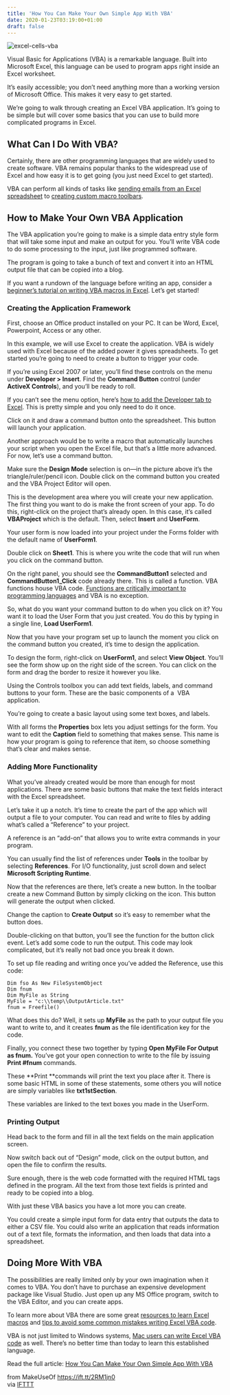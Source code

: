 ```yaml
---
title: 'How You Can Make Your Own Simple App With VBA'
date: 2020-01-23T03:19:00+01:00
draft: false
---
```


![excel-cells-vba](https://static.makeuseof.com/wp-content/uploads/2018/03/excel-cells-vba.jpg)

Visual Basic for Applications (VBA) is a remarkable language. Built into Microsoft Excel, this language can be used to program apps right inside an Excel worksheet.

It’s easily accessible; you don’t need anything more than a working version of Microsoft Office. This makes it very easy to get started.

We’re going to walk through creating an Excel VBA application. It’s going to be simple but will cover some basics that you can use to build more complicated programs in Excel.

What Can I Do With VBA?
-----------------------

Certainly, there are other programming languages that are widely used to create software. VBA remains popular thanks to the widespread use of Excel and how easy it is to get going (you just need Excel to get started).

VBA can perform all kinds of tasks like [sending emails from an Excel spreadsheet](//www.makeuseof.com/tag/send-emails-excel-vba/) to [creating custom macro toolbars](//www.makeuseof.com/tag/custom-excel-toolbar-vba-macros/).

How to Make Your Own VBA Application
------------------------------------

The VBA application you’re going to make is a simple data entry style form that will take some input and make an output for you. You’ll write VBA code to do some processing to the input, just like programmed software.

The program is going to take a bunch of text and convert it into an HTML output file that can be copied into a blog.

If you want a rundown of the language before writing an app, consider a [beginner’s tutorial on writing VBA macros in Excel](//www.makeuseof.com/tag/vba-macros-excel-tutorial/). Let’s get started!

### Creating the Application Framework

First, choose an Office product installed on your PC. It can be Word, Excel, Powerpoint, Access or any other.

In this example, we will use Excel to create the application. VBA is widely used with Excel because of the added power it gives spreadsheets. To get started you’re going to need to create a button to trigger your code.

If you’re using Excel 2007 or later, you’ll find these controls on the menu under **Developer > Insert**. Find the **Command Button** control (under **ActiveX Controls**), and you’ll be ready to roll.

If you can’t see the menu option, here’s [how to add the Developer tab to Excel](//www.makeuseof.com/tag/developer-tab-ribbon-microsoft-word-excel/). This is pretty simple and you only need to do it once.

Click on it and draw a command button onto the spreadsheet. This button will launch your application.

Another approach would be to write a macro that automatically launches your script when you open the Excel file, but that’s a little more advanced. For now, let’s use a command button.

Make sure the **Design Mode** selection is on—in the picture above it’s the triangle/ruler/pencil icon. Double click on the command button you created and the VBA Project Editor will open.

This is the development area where you will create your new application. The first thing you want to do is make the front screen of your app. To do this, right-click on the project that’s already open. In this case, it’s called **VBAProject** which is the default. Then, select **Insert** and **UserForm**.

Your user form is now loaded into your project under the Forms folder with the default name of **UserForm1**.

Double click on **Sheet1**. This is where you write the code that will run when you click on the command button.

On the right panel, you should see the **CommandButton1** selected and **CommandButton1\_Click** code already there. This is called a function. VBA functions house VBA code. [Functions are critically important to programming languages](//www.makeuseof.com/tag/programming-languages-need-functions/) and VBA is no exception.

So, what do you want your command button to do when you click on it? You want it to load the User Form that you just created. You do this by typing in a single line, **Load UserForm1**.

Now that you have your program set up to launch the moment you click on the command button you created, it’s time to design the application.

To design the form, right-click on **UserForm1**, and select **View Object**. You’ll see the form show up on the right side of the screen. You can click on the form and drag the border to resize it however you like.

Using the Controls toolbox you can add text fields, labels, and command buttons to your form. These are the basic components of a  VBA application.

You’re going to create a basic layout using some text boxes, and labels.

With all forms the **Properties** box lets you adjust settings for the form. You want to edit the **Caption** field to something that makes sense. This name is how your program is going to reference that item, so choose something that’s clear and makes sense.

### Adding More Functionality

What you’ve already created would be more than enough for most applications. There are some basic buttons that make the text fields interact with the Excel spreadsheet.

Let’s take it up a notch. It’s time to create the part of the app which will output a file to your computer. You can read and write to files by adding what’s called a “Reference” to your project.

A reference is an “add-on” that allows you to write extra commands in your program.

You can usually find the list of references under **Tools** in the toolbar by selecting **References**. For I/O functionality, just scroll down and select **Microsoft Scripting Runtime**.

Now that the references are there, let’s create a new button. In the toolbar create a new Command Button by simply clicking on the icon. This button will generate the output when clicked.

Change the caption to **Create Output** so it’s easy to remember what the button does.

Double-clicking on that button, you’ll see the function for the button click event. Let’s add some code to run the output. This code may look complicated, but it’s really not bad once you break it down.

To set up file reading and writing once you’ve added the Reference, use this code:

```
Dim fso As New FileSystemObject  
Dim fnum  
Dim MyFile as String  
MyFile = "c:\\temp\\OutputArticle.txt"  
fnum = Freefile()
```

What does this do? Well, it sets up **MyFile** as the path to your output file you want to write to, and it creates **fnum** as the file identification key for the code.

Finally, you connect these two together by typing **Open MyFile For Output as fnum.** You’ve got your open connection to write to the file by issuing **Print #fnum** commands.

These **Print **commands will print the text you place after it. There is some basic HTML in some of these statements, some others you will notice are simply variables like **txt1stSection**.

These variables are linked to the text boxes you made in the UserForm.

### Printing Output

Head back to the form and fill in all the text fields on the main application screen.

Now switch back out of “Design” mode, click on the output button, and open the file to confirm the results.

Sure enough, there is the web code formatted with the required HTML tags defined in the program. All the text from those text fields is printed and ready to be copied into a blog.

With just these VBA basics you have a lot more you can create.

You could create a simple input form for data entry that outputs the data to either a CSV file. You could also write an application that reads information out of a text file, formats the information, and then loads that data into a spreadsheet.

Doing More With VBA
-------------------

The possibilities are really limited only by your own imagination when it comes to VBA. You don’t have to purchase an expensive development package like Visual Studio. Just open up any MS Office program, switch to the VBA Editor, and you can create apps.

To learn more about VBA there are some great [resources to learn Excel macros](//www.makeuseof.com/tag/excel-macros-resources/) and [tips to avoid some common mistakes writing Excel VBA code](//www.makeuseof.com/tag/4-mistakes-can-avoid-programming-excel-macros-vba/).

VBA is not just limited to Windows systems, [Mac users can write Excel VBA code](//www.makeuseof.com/tag/macros-excel-mac-save-time/) as well. There’s no better time than today to learn this established language.

Read the full article: [How You Can Make Your Own Simple App With VBA](https://www.makeuseof.com/tag/simple-app-vba/)

  
  
from MakeUseOf https://ift.tt/2RM1jn0  
via [IFTTT](https://ifttt.com/?ref=da&site=blogger)